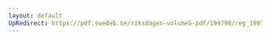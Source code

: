 ```yaml
---
layout: default
UpRedirect: https://pdf.swedeb.se/riksdagen-volumeG-pdf/199798/reg_199798/reg_199798_0293.pdf
---
```

